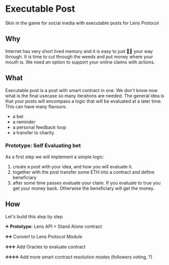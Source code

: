 # Executable Post

Skin in the game for social media with executable posts for Lens Protocol

## Why

Internet has very short lived memory and it is easy to just 🐂💩 your way through. It is time to cut through the weeds and put money where your mouth is. We need an option to support your online claims with actions.

## What

Executable post is a post with smart contract in one. We don't know now what is the final usecase so many iterations are needed. The general idea is that your posts will encompass a logic that will be evaluated at a later time. This can have many flavours:

- a bet
- a reminder
- a personal feedback loop
- a transfer to charity

### Prototype: Self Evaluating bet

As a first step we will implement a simple logic:

1) create a post with your idea, and how you will evaluate it.
2) together with the post transfer some ETH into a contract and define beneficiary
3) after some time passes evaluate your claim. If you evaluate to true you get your money back. Otherwise the beneficiary will get the money.

## How

Let's build this step by step

➕ **Prototype**: Lens API + Stand Alone contract

➕➕ Convert to Lens Protocol Module

➕➕➕ Add Oracles to evaluate contract

➕➕➕➕ Add more smart contract resolution modes (followers voting, ?)
